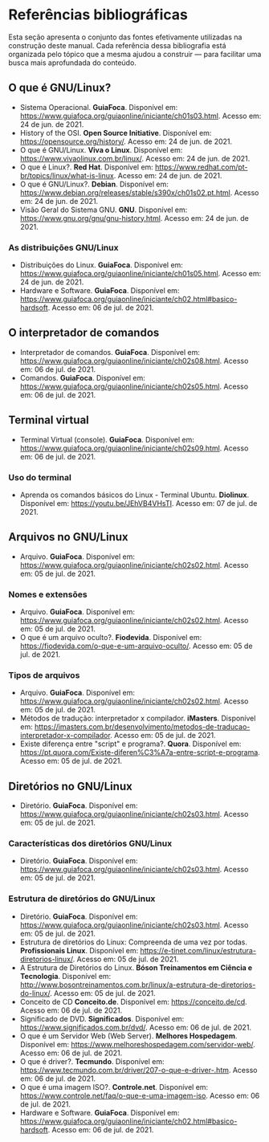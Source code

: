 # Referências bibliográficas

Esta seção apresenta o conjunto das fontes efetivamente utilizadas na construção deste manual. Cada referência dessa bibliografia está organizada pelo tópico que a mesma ajudou a construir — para facilitar uma busca mais aprofundada do conteúdo.

## O que é GNU/Linux?

- Sistema Operacional. **GuiaFoca**. Disponível em: <https://www.guiafoca.org/guiaonline/iniciante/ch01s03.html>. Acesso em: 24 de jun. de 2021.
- History of the OSI. **Open Source Initiative**. Disponível em: <https://opensource.org/history/>. Acesso em: 24 de jun. de 2021.
- O que é GNU/Linux. **Viva o Linux**. Disponível em: <https://www.vivaolinux.com.br/linux/>. Acesso em: 24 de jun. de 2021.
- O que é Linux?. **Red Hat**. Disponível em: <https://www.redhat.com/pt-br/topics/linux/what-is-linux>. Acesso em: 24 de jun. de 2021.
- O que é GNU/Linux?. **Debian**. Disponível em: <https://www.debian.org/releases/stable/s390x/ch01s02.pt.html>. Acesso em: 24 de jun. de 2021.
- Visão Geral do Sistema GNU. **GNU**. Disponível em: <https://www.gnu.org/gnu/gnu-history.html>. Acesso em: 24 de jun. de 2021.

### As distribuições GNU/Linux

- Distribuições do Linux. **GuiaFoca**. Disponível em: <https://www.guiafoca.org/guiaonline/iniciante/ch01s05.html>. Acesso em: 24 de jun. de 2021.
- Hardware e Software. **GuiaFoca**. Disponível em: <https://www.guiafoca.org/guiaonline/iniciante/ch02.html#basico-hardsoft>. Acesso em: 06 de jul. de 2021.

## O interpretador de comandos

- Interpretador de comandos. **GuiaFoca**. Disponível em: <https://www.guiafoca.org/guiaonline/iniciante/ch02s08.html>. Acesso em: 06 de jul. de 2021.
- Comandos. **GuiaFoca**. Disponível em: <https://www.guiafoca.org/guiaonline/iniciante/ch02s05.html>. Acesso em: 06 de jul. de 2021.

## Terminal virtual

- Terminal Virtual (console). **GuiaFoca**. Disponível em: <https://www.guiafoca.org/guiaonline/iniciante/ch02s09.html>. Acesso em: 06 de jul. de 2021.

### Uso do terminal

- Aprenda os comandos básicos do Linux - Terminal Ubuntu. **Diolinux**. Disponível em: <https://youtu.be/JEhVB4VHsTI>. Acesso em: 07 de jul. de 2021.

## Arquivos no GNU/Linux

- Arquivo. **GuiaFoca**. Disponível em: <https://www.guiafoca.org/guiaonline/iniciante/ch02s02.html>. Acesso em: 05 de jul. de 2021.

### Nomes e extensões

- Arquivo. **GuiaFoca**. Disponível em: <https://www.guiafoca.org/guiaonline/iniciante/ch02s02.html>. Acesso em: 05 de jul. de 2021.
- O que é um arquivo oculto?. **Fiodevida**. Disponível em: <https://fiodevida.com/o-que-e-um-arquivo-oculto/>. Acesso em: 05 de jul. de 2021.

### Tipos de arquivos 

- Arquivo. **GuiaFoca**. Disponível em: <https://www.guiafoca.org/guiaonline/iniciante/ch02s02.html>. Acesso em: 05 de jul. de 2021.
- Métodos de tradução: interpretador x compilador. **iMasters**. Disponível em: <https://imasters.com.br/desenvolvimento/metodos-de-traducao-interpretador-x-compilador>. Acesso em: 05 de jul. de 2021.
- Existe diferença entre "script" e programa?. **Quora**. Disponível em: <https://pt.quora.com/Existe-diferen%C3%A7a-entre-script-e-programa>. Acesso em: 05 de jul. de 2021.

## Diretórios no GNU/Linux

- Diretório. **GuiaFoca**. Disponível em: <https://www.guiafoca.org/guiaonline/iniciante/ch02s03.html>. Acesso em: 05 de jul. de 2021.

### Características dos diretórios GNU/Linux

- Diretório. **GuiaFoca**. Disponível em: <https://www.guiafoca.org/guiaonline/iniciante/ch02s03.html>. Acesso em: 05 de jul. de 2021.

### Estrutura  de diretórios do GNU/Linux

- Diretório. **GuiaFoca**. Disponível em: <https://www.guiafoca.org/guiaonline/iniciante/ch02s03.html>. Acesso em: 05 de jul. de 2021.
- Estrutura de diretórios do Linux: Compreenda de uma vez por todas. **Profissionais Linux**. Disponível em: <https://e-tinet.com/linux/estrutura-diretorios-linux/>. Acesso em: 05 de jul. de 2021.
-  A Estrutura de Diretórios do Linux. **Bóson Treinamentos em Ciência e Tecnologia**. Disponível em: <http://www.bosontreinamentos.com.br/linux/a-estrutura-de-diretorios-do-linux/>. Acesso em: 05 de jul. de 2021.
- Conceito de CD **Conceito.de**. Disponível em: <https://conceito.de/cd>. Acesso em: 06 de jul. de 2021.
- Significado de DVD. **Significados**. Disponível em: <https://www.significados.com.br/dvd/>. Acesso em: 06 de jul. de 2021.
- O que é um Servidor Web (Web Server). **Melhores Hospedagem**. Disponível em: <https://www.melhoreshospedagem.com/servidor-web/>. Acesso em: 06 de jul. de 2021.
- O que é driver?. **Tecmundo**. Disponível em: <https://www.tecmundo.com.br/driver/207-o-que-e-driver-.htm>. Acesso em: 06 de jul. de 2021.
- O que é uma imagem ISO?. **Controle.net**. Disponível em: <https://www.controle.net/faq/o-que-e-uma-imagem-iso>. Acesso em: 06 de jul. de 2021.
- Hardware e Software. **GuiaFoca**. Disponível em: <https://www.guiafoca.org/guiaonline/iniciante/ch02.html#basico-hardsoft>. Acesso em: 06 de jul. de 2021.